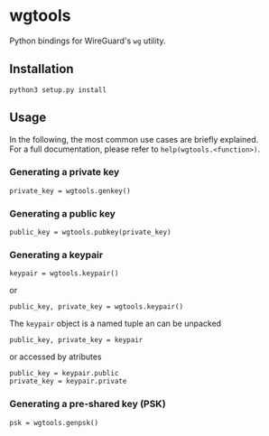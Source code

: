 # wgtools
Python bindings for WireGuard's `wg` utility.

## Installation

    python3 setup.py install

## Usage
In the following, the most common use cases are briefly explained.  
For a full documentation, please refer to `help(wgtools.<function>)`.

### Generating a private key

```python3
private_key = wgtools.genkey()
```

### Generating a public key

```python3
public_key = wgtools.pubkey(private_key)
```

### Generating a keypair

```python3
keypair = wgtools.keypair()
```

or

```python3
public_key, private_key = wgtools.keypair()
```

The `keypair` object is a named tuple an can be unpacked

```python3
public_key, private_key = keypair
```
    
or accessed by atributes

```python3
public_key = keypair.public
private_key = keypair.private
```

### Generating a pre-shared key (PSK)

```python3
psk = wgtools.genpsk()
```
